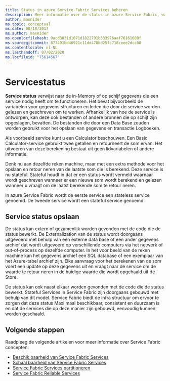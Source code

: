 ```yaml
---
title: Status in azure Service Fabric Services beheren
description: Meer informatie over de status in azure Service Fabric, waaronder het definiëren en beheren van de service status in Service Fabric Services.
author: masnider
ms.topic: conceptual
ms.date: 08/18/2017
ms.author: masnider
ms.openlocfilehash: 9acd3031d1071d1822791b333976aaf76161600f
ms.sourcegitcommit: 877491bd46921c11dd478bd25fc718ceee2dcc08
ms.contentlocale: nl-NL
ms.lasthandoff: 07/02/2020
ms.locfileid: "75614567"
---
```

# <a name="service-state"></a>Servicestatus
**Service status** verwijst naar de in-Memory of op schijf gegevens die een service nodig heeft om te functioneren. Het bevat bijvoorbeeld de variabelen voor gegevens structuren en leden die door de service worden gelezen en geschreven om te werken. Afhankelijk van hoe de service is ontworpen, kan deze ook bestanden of andere bronnen die op schijf zijn opgeslagen, bevatten. De bestanden die door een Data Base zouden worden gebruikt voor het opslaan van gegevens en transactie Logboeken.

Als voorbeeld service kunt u een Calculator beschouwen. Een Basic Calculator-service gebruikt twee getallen en retourneert de som ervan. Het uitvoeren van deze berekening bestaat uit geen lidvariabelen of andere informatie.

Denk nu aan dezelfde reken machine, maar met een extra methode voor het opslaan en retour neren van de laatste som die is berekend. Deze service is nu stateful. Stateful houdt in dat er een status wordt vermeld waarnaar wordt geschreven wanneer er een nieuwe som wordt berekend en gelezen wanneer u vraagt om de laatst berekende som te retour neren.

In azure Service Fabric wordt de eerste service een stateless service genoemd. De tweede service wordt een stateful service genoemd.

## <a name="storing-service-state"></a>Service status opslaan
De status kan extern of gezamenlijk worden gevonden met de code die de status bewerkt. De Externalization van de status wordt doorgaans uitgevoerd met behulp van een externe data base of een ander gegevens archief dat wordt uitgevoerd op verschillende computers via het netwerk of out-of-process op dezelfde computer. In het voor beeld van de reken machine kan het gegevens archief een SQL database of een exemplaar van het Azure-tabel archief zijn. Elke aanvraag voor het berekenen van de som voert een update op deze gegevens uit en vraagt naar de service om de waarde te retour neren in de huidige waarde die wordt opgehaald uit de Store. 

De status kan ook naast elkaar worden gevonden met de code die de status bewerkt. Stateful Services in Service Fabric zijn doorgaans gebouwd met behulp van dit model. Service Fabric biedt de infra structuur om ervoor te zorgen dat deze status Maxi maal beschikbaar, consistent en duurzaam is en dat de services die op deze manier zijn gebouwd, eenvoudig kunnen worden geschaald.

## <a name="next-steps"></a>Volgende stappen
Raadpleeg de volgende artikelen voor meer informatie over Service Fabric concepten:

* [Beschik baarheid van Service Fabric Services](service-fabric-availability-services.md)
* [Schaal baarheid van Service Fabric Services](service-fabric-concepts-scalability.md)
* [Service Fabric Services partitioneren](service-fabric-concepts-partitioning.md)
* [Service Fabric Reliable Services](service-fabric-reliable-services-introduction.md)
